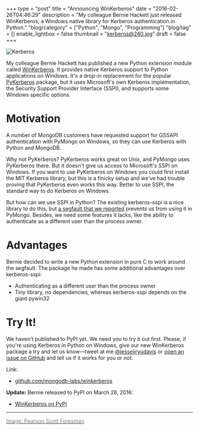 +++
type = "post"
title = "Announcing WinKerberos"
date = "2016-02-26T04:46:29"
description = "My colleague Bernie Hackett just released WinKerberos, a Windows native library for Kerberos authentication in Python."
"blog/category" = ["Python", "Mongo", "Programming"]
"blog/tag" = []
enable_lightbox = false
thumbnail = "kerberos@240.jpg"
draft = false
+++

<p><img alt="Kerberos" src="kerberos.jpg" /></p>
<p>My colleague Bernie Hackett has published a new Python extension module called <a href="https://github.com/mongodb-labs/winkerberos">WinKerberos</a>. It provides native Kerberos support to Python applications on Windows. It's a drop-in replacement for the popular <a href="https://pypi.python.org/pypi/pykerberos">PyKerberos</a> package, but it uses Microsoft's own Kerberos implementation, the Security Support Provider Interface (SSPI), and supports some Windows specific options.</p>
<h1 id="motivation">Motivation</h1>
<p>A number of MongoDB customers have requested support for GSSAPI authentication with PyMongo on Windows, so they can use Kerberos with Python and MongoDB.</p>
<p>Why not PyKerberos? PyKerberos works great on Unix, and PyMongo uses PyKerberos there. But it doesn't give us access to Microsoft's SSPI on Windows. If you want to use PyKerberos on Windows you could first install the MIT Kerberos library, but this is a finicky setup and we've had trouble proving that PyKerberos even works this way. Better to use SSPI, the standard way to do Kerberos on Windows. </p>
<p>But how can we use SSPI in Python? The existing kerberos-sspi is a nice library to do this, but <a href="https://github.com/may-day/kerberos-sspi/issues/1">a segfault that we reported</a> prevents us from using it in PyMongo. Besides, we need some features it lacks, like the ability to authenticate as a different user than the process owner.</p>
<h1 id="advantages">Advantages</h1>
<p>Bernie decided to write a new Python extension in pure C to work around the segfault. The package he made has some additional advantages over kerberos-sspi:</p>
<ul>
<li>Authenticating as a different user than the process owner</li>
<li>Tiny library, no dependencies, whereas kerberos-sspi depends on the giant pywin32</li>
</ul>
<h1 id="try-it">Try It!</h1>
<p>We haven't published to PyPI yet. We need you to try it out first. Please, if you're using Kerberos in Python on Windows, give our new WinKerberos package a try and let us know&mdash;tweet at me <a href="https://twitter.com/jessejiryudavis">@jessejiryudavis</a> or <a href="https://github.com/mongodb-labs/winkerberos/issues">open an issue on GitHub</a> and tell us if it works for you or not.</p>
<p>Link:</p>
<ul>
<li><a href="https://github.com/mongodb-labs/winkerberos">github.com/mongodb-labs/winkerberos</a></li>
</ul>
<p><strong>Update:</strong> Bernie released to PyPI on March 28, 2016:</p>
<ul>
<li><a href="https://pypi.python.org/pypi/winkerberos">WinKerberos on PyPI</a></li>
</ul>
<hr />
<p><a href="https://commons.wikimedia.org/wiki/File:Cerberus_(PSF).jpg"><span style="color: gray">Image: Pearson Scott Foresman</span></a></p>
    
